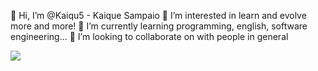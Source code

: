 👋 Hi, I’m @Kaiqu5 - Kaique Sampaio
👀 I’m interested in learn and evolve more and more!
🌱 I’m currently learning programming, english, software engineering...
💞️ I’m looking to collaborate on with people in general
  
  <img src="https://img.shields.io/badge/JavaScript-239120?STYLW=for-the-badge&logo=javascript&logoColor-white">

<!---
Kaiqu5/Kaiqu5 is a ✨ special ✨ repository because its `README.md` (this file) appears on your GitHub profile.
You can click the Preview link to take a look at your changes.
--->
